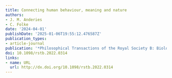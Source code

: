 ```yaml
---
title: Connecting human behaviour, meaning and nature
authors:
- J. M. Anderies
- C. Folke
date: '2024-04-01'
publishDate: '2025-01-06T19:55:12.476587Z'
publication_types:
- article-journal
publication: '*Philosophical Transactions of the Royal Society B: Biological Sciences*'
doi: 10.1098/rstb.2022.0314
links:
- name: URL
  url: http://dx.doi.org/10.1098/rstb.2022.0314
---
```

